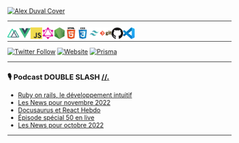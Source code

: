 [![Alex Duval Cover](https://res.cloudinary.com/dey128wj1/image/upload/v1594650260/cover_2x_vnypvx.png)][website]  

---

[<img align="left" alt="Vue" width="26px" src="https://raw.githubusercontent.com/github/explore/e94815998e4e0713912fed477a1f346ec04c3da2/topics/nuxt/nuxt.png" />][website]
[<img align="left" alt="Nuxt" width="26px" src="https://raw.githubusercontent.com/github/explore/80688e429a7d4ef2fca1e82350fe8e3517d3494d/topics/vue/vue.png" />][website]
[<img align="left" alt="JavaScript" width="26px" src="https://raw.githubusercontent.com/github/explore/80688e429a7d4ef2fca1e82350fe8e3517d3494d/topics/javascript/javascript.png" />][website]
[<img align="left" alt="GraphQL" width="26px" src="https://raw.githubusercontent.com/github/explore/80688e429a7d4ef2fca1e82350fe8e3517d3494d/topics/graphql/graphql.png" />][website]
[<img align="left" alt="Node.js" width="26px" src="https://raw.githubusercontent.com/github/explore/80688e429a7d4ef2fca1e82350fe8e3517d3494d/topics/nodejs/nodejs.png" />][website]
[<img align="left" alt="HTML5" width="26px" src="https://raw.githubusercontent.com/github/explore/80688e429a7d4ef2fca1e82350fe8e3517d3494d/topics/html/html.png" />][website]
[<img align="left" alt="CSS3" width="26px" src="https://raw.githubusercontent.com/github/explore/80688e429a7d4ef2fca1e82350fe8e3517d3494d/topics/css/css.png" />][website]
[<img align="left" alt="Tailwind" width="26px" src="https://raw.githubusercontent.com/github/explore/e94815998e4e0713912fed477a1f346ec04c3da2/topics/tailwind/tailwind.png" />][website]
[<img align="left" alt="Git" width="26px" src="https://raw.githubusercontent.com/github/explore/80688e429a7d4ef2fca1e82350fe8e3517d3494d/topics/git/git.png" />][website]
[<img align="left" alt="GitHub" width="26px" src="https://raw.githubusercontent.com/github/explore/78df643247d429f6cc873026c0622819ad797942/topics/github/github.png" />][website]
[<img align="left" alt="Visual Studio Code" width="26px" src="https://raw.githubusercontent.com/github/explore/80688e429a7d4ef2fca1e82350fe8e3517d3494d/topics/visual-studio-code/visual-studio-code.png" />][website]

<br>

---

[![Twitter Follow](https://img.shields.io/twitter/follow/xlanex6?color=1DA1F2&logo=twitter&style=for-the-badge)](https://twitter.com/xlanex6)
[![Website](https://img.shields.io/website?label=mindeset&style=for-the-badge&up_message=100%25%20bullshit%20FREE&url=http%3A%2F%2Fwww.alexduval.fr)](https://www.alexduval.fr/)
[![Prisma](https://img.shields.io/badge/Prisma%20Ambassador-3982CE?style=for-the-badge&logo=Prisma&logoColor=white)](https://www.prisma.io/?utm_source=Prisma+Ambassador&utm_medium=Blop+post&utm_campaign=ambassador_program&utm_content=Prisma+AP+Alex+Duval)
<!-- [![Nuxt](https://img.shields.io/badge/Nuxt%20Ambassador-00DC82?style=for-the-badge&logo=nuxtdotjs&logoColor=white)](https://www.nuxtjs.com) -->

---

### :studio_microphone:  Podcast DOUBLE SLASH [//.][podcast]
<!-- BLOG-POST-LIST:START -->
- [Ruby on rails, le développement intuitif](https://double-slash.dev/podcasts/ruby-on-rails/)
- [Les News pour novembre 2022](https://double-slash.dev/podcasts/news-novembre-2022/)
- [Docusaurus et React Hebdo](https://double-slash.dev/podcasts/docusaurus/)
- [Épisode spécial 50 en live](https://double-slash.dev/podcasts/episode-50/)
- [Les News pour octobre 2022](https://double-slash.dev/podcasts/news-octobre-22/)
<!-- BLOG-POST-LIST:END -->
---


<!-- [![Alex stats](https://xlanex6-github-stat-2tc369jgy.vercel.app/api?username=xlanex6)][website] -->


<!-- ![counter](https://ennjgcps5pdut2y.m.pipedream.net) -->


[website]:https://www.alexduval.fr/?utm_campaign=ReadMe&utm_medium=img&utm_source=Github
[podcast]:https://bit.ly/3hcwGTq
